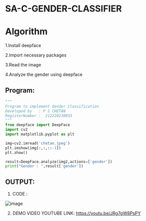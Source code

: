 # SA-C-GENDER-CLASSIFIER
# Algorithm
1.Install deepface

2.Import necessary packages

3.Read the image

4.Analyze the gender using deepface

## Program:
```python
"""
Program to implement Gender Classification
Developed by   : P S CHETAN
RegisterNumber :  212220230033
"""
from deepface import DeepFace
import cv2
import matplotlib.pyplot as plt

img=cv2.imread('chetan.jpeg')
plt.imshow(img[:,:,::-1])
plt.show()

result=DeepFace.analyze(img2,actions=['gender'])
print("Gender : ",result['gender'])

```

## OUTPUT:

1. CODE :

![image](https://user-images.githubusercontent.com/75260837/172696636-a13ccb3f-0db3-483f-a3ae-f213ab5f705a.png)


2. DEMO VIDEO YOUTUBE LINK:
https://youtu.be/JRg7gW8PsPY
